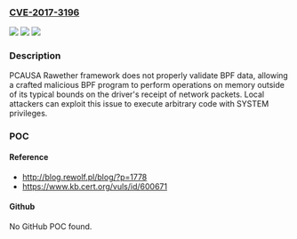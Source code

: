 ### [CVE-2017-3196](https://cve.mitre.org/cgi-bin/cvename.cgi?name=CVE-2017-3196)
![](https://img.shields.io/static/v1?label=Product&message=ASUS%20PCE-AC56%20WLAN%20Card%20Utilities&color=blue)
![](https://img.shields.io/static/v1?label=Version&message=n%2Fa&color=blue)
![](https://img.shields.io/static/v1?label=Vulnerability&message=CWE-119%3A%20Improper%20Restriction%20of%20Operations%20within%20the%20Bounds%20of%20a%20Memory%20Buffer&color=brighgreen)

### Description

PCAUSA Rawether framework does not properly validate BPF data, allowing a crafted malicious BPF program to perform operations on memory outside of its typical bounds on the driver's receipt of network packets. Local attackers can exploit this issue to execute arbitrary code with SYSTEM privileges.

### POC

#### Reference
- http://blog.rewolf.pl/blog/?p=1778
- https://www.kb.cert.org/vuls/id/600671

#### Github
No GitHub POC found.

